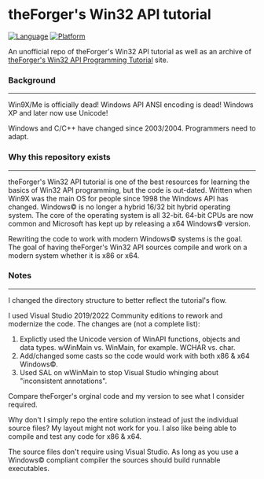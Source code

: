 # theForger's Win32 API tutorial

[![Language](https://img.shields.io/badge/Language%20-C-blue.svg)](https://github.com/GeorgePimpleton/theForger-winapi-tutorial/)
[![Platform](https://img.shields.io/badge/Platform%20-Win32-blue.svg)](https://github.com/GeorgePimpleton/theForger-winapi-tutorial/)

An unofficial repo of theForger's Win32 API tutorial as well as an archive of [theForger's Win32 API Programming Tutorial](http://www.winprog.org/tutorial/) site.

### Background
--------------

Win9X/Me is officially dead!  Windows API ANSI encoding is dead!  Windows XP and later now use Unicode!

Windows and C/C++ have changed since 2003/2004.  Programmers need to adapt.

### Why this repository exists
------------------------------

theForger's Win32 API tutorial is one of the best resources for learning the basics of Win32 API programming, but the code is out-dated.  Written when Win9X was the main OS for people since 1998 the Windows API has changed.  Windows© is no longer a hybrid 16/32 bit hybrid operating system.  The core of the operating system is all 32-bit.  64-bit CPUs are now common and Microsoft has kept up by releasing a x64 Windows© version.

Rewriting the code to work with modern Windows© systems is the goal.  The goal of having theForger's Win32 API sources compile and work on a modern system whether it is x86 or x64.

### Notes
---------

I changed the directory structure to better reflect the tutorial's flow.

I used Visual Studio 2019/2022 Community editions to rework and modernize the code.  The changes are (not a complete list):

1. Explictly used the Unicode version of WinAPI functions, objects and data types.  wWinMain vs. WinMain, for example.  WCHAR vs. char.
2. Add/changed some casts so the code would work with both x86 & x64 Windows©.
3. Used SAL on wWinMain to stop Visual Studio whinging about "inconsistent annotations".

Compare theForger's orginal code and my version to see what I consider required.

Why don't I simply repo the entire solution instead of just the individual source files?  My layout might not work for you.  I also like being able to compile and test any code for x86 & x64.

The source files don't require using Visual Studio.  As long as you use a Windows© compliant compiler the sources should build runnable executables.
